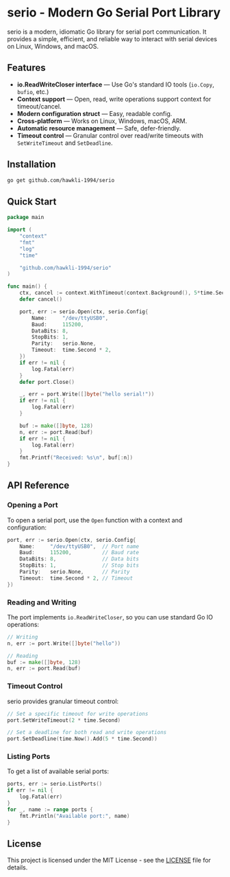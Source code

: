# serio - Modern Go Serial Port Library

serio is a modern, idiomatic Go library for serial port communication. It provides a simple, efficient, and reliable way to interact with serial devices on Linux, Windows, and macOS.

## Features

- **io.ReadWriteCloser interface** — Use Go's standard IO tools (`io.Copy`, `bufio`, etc.)
- **Context support** — Open, read, write operations support context for timeout/cancel.
- **Modern configuration struct** — Easy, readable config.
- **Cross-platform** — Works on Linux, Windows, macOS, ARM.
- **Automatic resource management** — Safe, defer-friendly.
- **Timeout control** — Granular control over read/write timeouts with `SetWriteTimeout` and `SetDeadline`.

## Installation

```bash
go get github.com/hawkli-1994/serio
```

## Quick Start

```go
package main

import (
    "context"
    "fmt"
    "log"
    "time"

    "github.com/hawkli-1994/serio"
)

func main() {
    ctx, cancel := context.WithTimeout(context.Background(), 5*time.Second)
    defer cancel()

    port, err := serio.Open(ctx, serio.Config{
        Name:     "/dev/ttyUSB0",
        Baud:     115200,
        DataBits: 8,
        StopBits: 1,
        Parity:   serio.None,
        Timeout:  time.Second * 2,
    })
    if err != nil {
        log.Fatal(err)
    }
    defer port.Close()

    _, err = port.Write([]byte("hello serial!"))
    if err != nil {
        log.Fatal(err)
    }

    buf := make([]byte, 128)
    n, err := port.Read(buf)
    if err != nil {
        log.Fatal(err)
    }
    fmt.Printf("Received: %s\n", buf[:n])
}
```

## API Reference

### Opening a Port

To open a serial port, use the `Open` function with a context and configuration:

```go
port, err := serio.Open(ctx, serio.Config{
    Name:     "/dev/ttyUSB0",  // Port name
    Baud:     115200,          // Baud rate
    DataBits: 8,               // Data bits
    StopBits: 1,               // Stop bits
    Parity:   serio.None,      // Parity
    Timeout:  time.Second * 2, // Timeout
})
```

### Reading and Writing

The port implements `io.ReadWriteCloser`, so you can use standard Go IO operations:

```go
// Writing
n, err := port.Write([]byte("hello"))

// Reading
buf := make([]byte, 128)
n, err := port.Read(buf)
```

### Timeout Control

serio provides granular timeout control:

```go
// Set a specific timeout for write operations
port.SetWriteTimeout(2 * time.Second)

// Set a deadline for both read and write operations
port.SetDeadline(time.Now().Add(5 * time.Second))
```

### Listing Ports

To get a list of available serial ports:

```go
ports, err := serio.ListPorts()
if err != nil {
    log.Fatal(err)
}
for _, name := range ports {
    fmt.Println("Available port:", name)
}
```

## License

This project is licensed under the MIT License - see the [LICENSE](https://github.com/hawkli-1994/serio/blob/main/LICENSE) file for details.